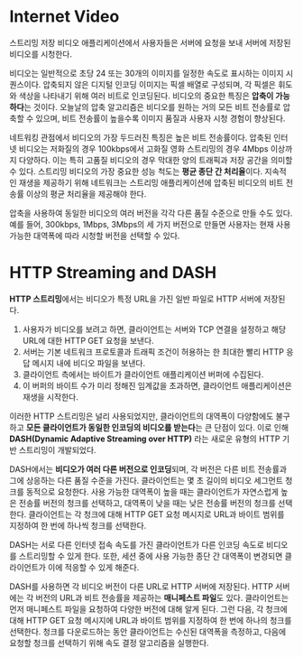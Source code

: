# Internet Video
스트리밍 저장 비디오 애플리케이션에서 사용자들은 서버에 요청을 보내 서버에 저장된 비디오를 시청한다.

비디오는 일반적으로 초당 24 또는 30개의 이미지를 일정한 속도로 표시하는 이미지 시퀀스이다. 압축되지 않은 디지털 인코딩 이미지는 픽셀 배열로 구성되며, 각 픽셀은 휘도와 색상을 나타내기 위해 여러 비트로 인코딩된다.
비디오의 중요한 특징은 **압축이 가능하다**는 것이다. 오늘날의 압축 알고리즘은 비디오를 원하는 거의 모든 비트 전송률로 압축할 수 있으며, 비트 전송률이 높을수록 이미지 품질과 사용자 시청 경험이 향상된다.

네트워킹 관점에서 비디오의 가장 두드러진 특징은 높은 비트 전송률이다. 압축된 인터넷 비디오는 저화질의 경우 100kbps에서 고화질 영화 스트리밍의 경우 4Mbps 이상까지 다양하다. 이는 특히 고품질 비디오의 경우 막대한 양의 트래픽과 저장 공간을 의미할 수 있다. 
스트리밍 비디오의 가장 중요한 성능 척도는 **평균 종단 간 처리율**이다. 지속적인 재생을 제공하기 위해 네트워크는 스트리밍 애플리케이션에 압축된 비디오의 비트 전송률 이상의 평균 처리율을 제공해야 한다.

압축을 사용하여 동일한 비디오의 여러 버전을 각각 다른 품질 수준으로 만들 수도 있다. 예를 들어, 300kbps, 1Mbps, 3Mbps의 세 가지 버전으로 만들면 사용자는 현재 사용 가능한 대역폭에 따라 시청할 버전을 선택할 수 있다.

# HTTP Streaming and DASH

**HTTP 스트리밍**에서는 비디오가 특정 URL을 가진 일반 파일로 HTTP 서버에 저장된다. 
1. 사용자가 비디오를 보려고 하면, 클라이언트는 서버와 TCP 연결을 설정하고 해당 URL에 대한 HTTP GET 요청을 보낸다. 
2. 서버는 기본 네트워크 프로토콜과 트래픽 조건이 허용하는 한 최대한 빨리 HTTP 응답 메시지 내에 비디오 파일을 보낸다. 
3. 클라이언트 측에서는 바이트가 클라이언트 애플리케이션 버퍼에 수집된다. 
4. 이 버퍼의 바이트 수가 미리 정해진 임계값을 초과하면, 클라이언트 애플리케이션은 재생을 시작한다.

이러한 HTTP 스트리밍은 널리 사용되었지만, 클라이언트의 대역폭이 다양함에도 불구하고 **모든 클라이언트가 동일한 인코딩의 비디오를 받는다**는 큰 단점이 있다. 이로 인해 **DASH(Dynamic Adaptive Streaming over HTTP)** 라는 새로운 유형의 HTTP 기반 스트리밍이 개발되었다.

DASH에서는 **비디오가 여러 다른 버전으로 인코딩**되며, 각 버전은 다른 비트 전송률과 그에 상응하는 다른 품질 수준을 가진다. 클라이언트는 몇 초 길이의 비디오 세그먼트 청크를 동적으로 요청한다. 사용 가능한 대역폭이 높을 때는 클라이언트가 자연스럽게 높은 전송률 버전의 청크를 선택하고, 대역폭이 낮을 때는 낮은 전송률 버전의 청크를 선택한다. 클라이언트는 각 청크에 대해 HTTP GET 요청 메시지로 URL과 바이트 범위를 지정하여 한 번에 하나씩 청크를 선택한다.

DASH는 서로 다른 인터넷 접속 속도를 가진 클라이언트가 다른 인코딩 속도로 비디오를 스트리밍할 수 있게 한다. 또한, 세션 중에 사용 가능한 종단 간 대역폭이 변경되면 클라이언트가 이에 적응할 수 있게 해준다.

DASH를 사용하면 각 비디오 버전이 다른 URL로 HTTP 서버에 저장된다. HTTP 서버에는 각 버전의 URL과 비트 전송률을 제공하는 **매니페스트 파일**도 있다. 클라이언트는 먼저 매니페스트 파일을 요청하여 다양한 버전에 대해 알게 된다. 그런 다음, 각 청크에 대해 HTTP GET 요청 메시지에 URL과 바이트 범위를 지정하여 한 번에 하나의 청크를 선택한다. 청크를 다운로드하는 동안 클라이언트는 수신된 대역폭을 측정하고, 다음에 요청할 청크를 선택하기 위해 속도 결정 알고리즘을 실행한다.